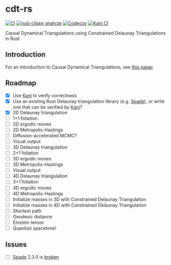 # cdt-rs

[![CI](https://github.com/acgetchell/cdt/actions/workflows/ci.yml/badge.svg)](https://github.com/acgetchell/cdt/actions/workflows/ci.yml)
[![rust-clippy analyze](https://github.com/acgetchell/cdt-rs/actions/workflows/rust-clippy.yml/badge.svg)](https://github.com/acgetchell/cdt-rs/actions/workflows/rust-clippy.yml)
[![Codecov](https://codecov.io/gh/acgetchell/cdt-rs/graph/badge.svg?token=CsbOJBypGC)](https://codecov.io/gh/acgetchell/cdt-rs)
[![Kani CI](https://github.com/acgetchell/cdt-rs/actions/workflows/kani.yml/badge.svg)](https://github.com/acgetchell/cdt-rs/actions/workflows/kani.yml)

Causal Dynamical Triangulations using Constrained Delaunay Triangulations in Rust

## Introduction

For an introduction to Causal Dynamical Triangulations, see [this paper](https://arxiv.org/abs/hep-th/0105267).

## Roadmap

- [x] Use [Kani] to verify correctness
- [x] Use an existing Rust Delaunay triangulation library (e.g. [Spade]), or write one that can be verified by [Kani]?
- [x] 2D Delaunay triangulation
- [ ] 1+1 foliation
- [ ] 2D ergodic moves
- [ ] 2D Metropolis-Hastings
- [ ] Diffusion-accelerated MCMC?
- [ ] Visual output
- [ ] 3D Delaunay triangulation
- [ ] 2+1 foliation
- [ ] 3D ergodic moves
- [ ] 3D Metropolis-Hastings
- [ ] Visual output
- [ ] 4D Delaunay triangulation
- [ ] 3+1 foliation
- [ ] 4D ergodic moves
- [ ] 4D Metropolis-Hastings
- [ ] Initialize masses in 3D with Constrained Delaunay Triangulation
- [ ] Initialize masses in 4D with Constrained Delaunay Triangulation
- [ ] Shortest path
- [ ] Geodesic distance
- [ ] Einstein tensor
- [ ] Quantize spacetime!

## Issues

- [ ] [Spade] 2.3.0 is [broken](https://github.com/Stoeoef/spade/issues/94)

[Spade]: https://github.com/Stoeoef/spade
[Kani]: https://model-checking.github.io/kani/install-guide.html
